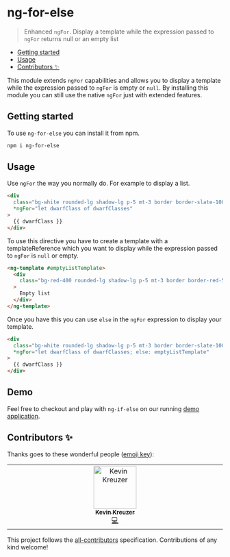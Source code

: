 # ng-for-else

> Enhanced `ngFor`. Display a template while the expression passed to `ngFor` returns null or an empty list

<!-- START doctoc generated TOC please keep comment here to allow auto update -->
<!-- DON'T EDIT THIS SECTION, INSTEAD RE-RUN doctoc TO UPDATE -->

- [Getting started](#getting-started)
- [Usage](#usage)
- [Contributors ✨](#contributors-)

<!-- END doctoc generated TOC please keep comment here to allow auto update -->

This module extends `ngFor` capabilities and allows you to display a template while the expression passed to `ngFor` is empty or `null`. By installing this module you can still use the native `ngFor` just with extended features.

## Getting started

To use `ng-for-else` you can install it from npm.

```bash
npm i ng-for-else
```

## Usage

Use `ngFor` the way you normally do. For example to display a list.

```html
<div
  class="bg-white rounded-lg shadow-lg p-5 mt-3 border border-slate-100"
  *ngFor="let dwarfClass of dwarfClasses"
>
  {{ dwarfClass }}
</div>
```

To use this directive you have to create a template with a templateReference which you want to display while the expression passed to `ngFor` is `null` or empty.

```html
<ng-template #emptyListTemplate>
  <div
    class="bg-red-400 rounded-lg shadow-lg p-5 mt-3 border border-red-500 text-white"
  >
    Empty list
  </div>
</ng-template>
```

Once you have this you can use `else` in the `ngFor` expression to display your template.

```html
<div
  class="bg-white rounded-lg shadow-lg p-5 mt-3 border border-slate-100"
  *ngFor="let dwarfClass of dwarfClasses; else: emptyListTemplate"
>
  {{ dwarfClass }}
</div>
```

## Demo

Feel free to checkout and play with `ng-if-else` on our running [demo application](https://kreuzerk.github.io/ng-for-else/).

## Contributors ✨

Thanks goes to these wonderful people ([emoji key](https://allcontributors.org/docs/en/emoji-key)):

<!-- ALL-CONTRIBUTORS-LIST:START - Do not remove or modify this section -->
<!-- prettier-ignore-start -->
<!-- markdownlint-disable -->
<table>
  <tbody>
    <tr>
      <td align="center" valign="top" width="14.28%"><a href="https://medium.com/@kevinkreuzer"><img src="https://avatars.githubusercontent.com/u/5468954?v=4?s=100" width="100px;" alt="Kevin Kreuzer"/><br /><sub><b>Kevin Kreuzer</b></sub></a><br /><a href="https://github.com/kreuzerk/ngIfResponsive/commits?author=kreuzerk" title="Code">💻</a></td>
    </tr>
  </tbody>
</table>

<!-- markdownlint-restore -->
<!-- prettier-ignore-end -->

<!-- ALL-CONTRIBUTORS-LIST:END -->

This project follows the [all-contributors](https://github.com/all-contributors/all-contributors) specification. Contributions of any kind welcome!
